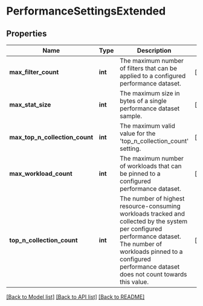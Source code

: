 # PerformanceSettingsExtended

## Properties
Name | Type | Description | Notes
------------ | ------------- | ------------- | -------------
**max_filter_count** | **int** | The maximum number of filters that can be applied to a configured performance dataset. | [optional] 
**max_stat_size** | **int** | The maximum size in bytes of a single performance dataset sample. | [optional] 
**max_top_n_collection_count** | **int** | The maximum valid value for the &#39;top_n_collection_count&#39; setting. | [optional] 
**max_workload_count** | **int** | The maximum number of workloads that can be pinned to a configured performance dataset. | [optional] 
**top_n_collection_count** | **int** | The number of highest resource-consuming workloads tracked and collected by the system per configured performance dataset. The number of workloads pinned to a configured performance dataset does not count towards this value. | [optional] 

[[Back to Model list]](../README.md#documentation-for-models) [[Back to API list]](../README.md#documentation-for-api-endpoints) [[Back to README]](../README.md)



